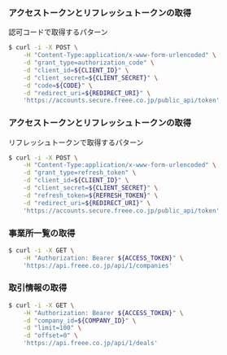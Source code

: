 ### アクセストークンとリフレッシュトークンの取得

認可コードで取得するパターン  

```bash
$ curl -i -X POST \
    -H "Content-Type:application/x-www-form-urlencoded" \
    -d "grant_type=authorization_code" \
    -d "client_id=${CLIENT_ID}" \
    -d "client_secret=${CLIENT_SECRET}" \
    -d "code=${CODE}" \
    -d "redirect_uri=${REDIRECT_URI}" \
    'https://accounts.secure.freee.co.jp/public_api/token'
```

### アクセストークンとリフレッシュトークンの取得

リフレッシュトークンで取得するパターン  

```bash
$ curl -i -X POST \
    -H "Content-Type:application/x-www-form-urlencoded" \
    -d "grant_type=refresh_token" \
    -d "client_id=${CLIENT_ID}" \
    -d "client_secret=${CLIENT_SECRET}" \
    -d "refresh_token=${REFRESH_TOKEN}" \
    -d "redirect_uri=${REDIRECT_URI}" \
    'https://accounts.secure.freee.co.jp/public_api/token'
```


### 事業所一覧の取得

```bash
$ curl -i -X GET \
    -H "Authorization: Bearer ${ACCESS_TOKEN}" \
    'https://api.freee.co.jp/api/1/companies'
```


### 取引情報の取得

```bash
$ curl -i -X GET \
    -H "Authorization: Bearer ${ACCESS_TOKEN}" \
    -d "company_id=${COMPANY_ID}" \
    -d "limit=100" \
    -d "offset=0" \
    'https://api.freee.co.jp/api/1/deals'
```
